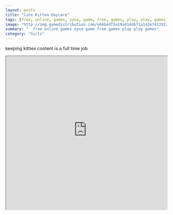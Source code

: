```yaml
---
layout: posts
title: "Cute Kitten Daycare"
tags: [free, online, games, oyna, game, free, games, play, play, games]
image: "http://img.gamedistribution.com/e66bedf5a19a414db71a143e74229227.jpg"
summary: "  free online games oyna game free games play play games"
category: "Girls"
---
```


keeping kitties content is a full time job

<iframe width="100%" height="480px;" src="http://flash.gamedistribution.com?game=e66bedf5a19a414db71a143e74229227"></iframe>